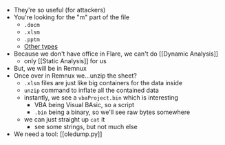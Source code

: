 - They're so useful (for attackers)
- You're looking for the "m" part of the file
	- `.docm`
	- `.xlsm`
	- `.pptm`
	- [Other types](https://en.wikipedia.org/wiki/List_of_Microsoft_Office_filename_extensions)
- Because we don't have office in Flare, we can't do [[Dynamic Analysis]]
	- only [[Static Analysis]] for us
- But, we will be in Remnux
- Once over in Remnux we...unzip the sheet?
	- `.xlsm` files are just like big containers for the data inside
	- `unzip` command to inflate all the contained data
	- instantly, we see a `vbaProject.bin` which is interesting
		- VBA being Visual BAsic, so a script
		- `.bin` being a binary, so we'll see raw bytes somewhere
	- we can just straight up `cat` it
		- see some strings, but not much else
- We need a tool: [[oledump.py]]